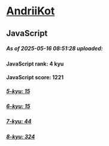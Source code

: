 # [AndriiKot](https://www.codewars.com/users/AndriiKot) 

## JavaScript

##### As of 2025-05-16 08:51:28 uploaded:

#### JavaScript rank: 4 kyu

#### JavaScript score: 1221

##### [5-kyu: 15](https://github.com/AndriiKot/JavaScript__CodeWars/tree/main/kyu-5)

##### [6-kyu: 15](https://github.com/AndriiKot/JavaScript__CodeWars/tree/main/kyu-6)

##### [7-kyu: 44](https://github.com/AndriiKot/JavaScript__CodeWars/tree/main/kyu-7)

##### [8-kyu: 324](https://github.com/AndriiKot/JavaScript__CodeWars/tree/main/kyu-8)

